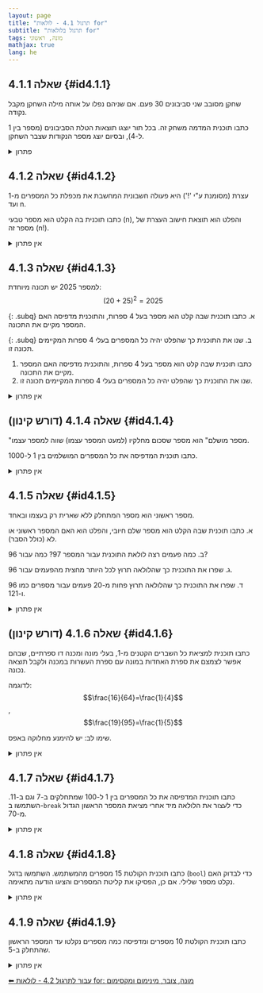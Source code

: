 ```yaml
---
layout: page 
title: "תרגול 4.1 - לולאות for"
subtitle: "תרגול בלולאות for"
tags: מונה, ראשוני
mathjax: true
lang: he
---
```




## שאלה 4.1.1 {#id4.1.1}

שחקן מסובב שני סביבונים 30 פעם. אם שניהם נפלו על אותה מילה השחקן מקבל נקודה.

כתבו תוכנית המדמה משחק זה. בכל תור יוצגו תוצאות הטלת הסביבונים (מספר בין 1 ל-4), ובסיום יוצג מספר הנקודות שצבר השחקן.

<details markdown="1"><summary>פתרון</summary>

```csharp
static void Main()
{
    int num1, num2;
    int count = 0;
    for (int i = 0; i < 30; i++)
    {
        num1 = rnd.Next(1, 5);
        num2 = rnd.Next(1, 5);
        Console.WriteLine($"sevivon1: {num1} sevivon2: {num2} ");
        if (num1 == num2)
            count++;
    }
    Console.WriteLine(count);
}
```        
</details>

## שאלה 4.1.2 {#id4.1.2}

עצרת (מסומנת ע"י '!') היא פעולה חשבונית המחשבת את מכפלת כל המספרים מ-1 ועד n.

כתבו תוכנית בה הקלט הוא מספר טבעי (n), והפלט הוא תוצאת חישוב העצרת של מספר זה (n!).

<details><summary>אין פתרון</summary>

</details>

## שאלה 4.1.3 {#id4.1.3}

למספר 2025 יש תכונה מיוחדת:
$$(20+25)^2 = 2025$$

{: .subq}
א. כתבו תוכנית שבה קלט הוא מספר בעל 4 ספרות, והתוכנית מדפיסה האם המספר מקיים את התכונה.

{: .subq}
ב. שנו את התוכנית כך שהפלט יהיה כל המספרים בעלי 4 ספרות המקיימים תכונה זו.




<ol class="hebrew-list">
  <li>
כתבו תוכנית שבה קלט הוא מספר בעל 4 ספרות, והתוכנית מדפיסה האם המספר מקיים את התכונה.</li>

<li>
שנו את התוכנית כך שהפלט יהיה כל המספרים בעלי 4 ספרות המקיימים תכונה זו.</li>
</ol>


<details><summary>אין פתרון</summary>

</details>

## שאלה 4.1.4 (דורש קינון) {#id4.1.4}

"מספר מושלם" הוא מספר שסכום מחלקיו (למעט המספר עצמו) שווה למספר עצמו.

כתבו תוכנית המדפיסה את כל המספרים המושלמים בין 1 ל-1000.

<details><summary>אין פתרון</summary>

</details>

## שאלה 4.1.5 {#id4.1.5}

מספר ראשוני הוא מספר המתחלק ללא שארית רק בעצמו ובאחד.

א. כתבו תוכנית שבה הקלט הוא מספר שלם חיובי, והפלט הוא האם המספר ראשוני או לא (כולל הסבר).

ב. כמה פעמים רצה לולאת התוכנית עבור המספר 97? כמה עבור 96?

ג. שפרו את התוכנית כך שהלולאה תרוץ לכל היותר מחצית מהפעמים עבור 96.

ד. שפרו את התוכנית כך שהלולאה תרוץ פחות מ-20 פעמים עבור מספרים כמו 96 ו-121.

<details><summary>אין פתרון</summary>

</details>

## שאלה 4.1.6 (דורש קינון) {#id4.1.6}

כתבו תוכנית למציאת כל השברים הקטנים מ-1, בעלי מונה ומכנה דו ספרתיים, שבהם אפשר לצמצם את ספרת האחדות במונה עם ספרת העשרות במכנה ולקבל תוצאה נכונה.

לדוגמה: $$\frac{16}{64}=\frac{1}{4}$$, $$\frac{19}{95}=\frac{1}{5}$$

שימו לב: יש להימנע מחלוקה באפס.

<details><summary>אין פתרון</summary>

</details>

## שאלה 4.1.7 {#id4.1.7}

כתבו תוכנית המדפיסה את כל המספרים בין 1 ל-100 שמתחלקים ב-7 וגם ב-11. השתמשו ב-`break` כדי לעצור את הלולאה מיד אחרי מציאת המספר הראשון הגדול מ-70.

<details><summary>אין פתרון</summary>

</details>

## שאלה 4.1.8 {#id4.1.8}

כתבו תוכנית הקולטת 15 מספרים מהמשתמש. השתמשו בדגל (`bool`) כדי לבדוק האם נקלט מספר שלילי. אם כן, הפסיקו את קליטת המספרים והציגו הודעה מתאימה.

<details><summary>אין פתרון</summary>

</details>

## שאלה 4.1.9 {#id4.1.9}

כתבו תוכנית הקולטת 10 מספרים ומדפיסה כמה מספרים נקלטו עד המספר הראשון שהתחלק ב-5.

<details><summary>אין פתרון</summary>

</details>


[⬅ עבור לתרגול 4.2 - לולאות for: מונה, צובר, מינימום ומקסימום](/cs/Chapter4Ex4.2)


